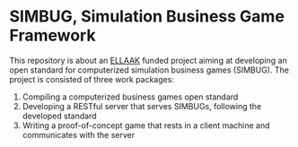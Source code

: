 # SIMBUG, Simulation Business Game Framework
This repository is about an [ELLAAK](https://ellak.gr/) funded project aiming at developing an open standard for computerized simulation business games (SIMBUG).
The project is consisted of three work packages:
1. Compiling a computerized business games open standard
2. Developing a RESTful server that serves SIMBUGs, following the developed standard
3. Writing a proof-of-concept game that rests in a client machine and communicates with the server